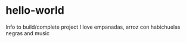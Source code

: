 # hello-world
Info to build/complete project
I love empanadas, arroz con habichuelas negras and music
